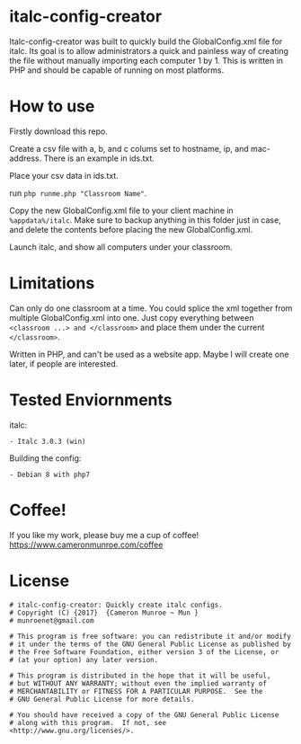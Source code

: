 # italc-config-creator

Italc-config-creator was built to quickly build the GlobalConfig.xml file for 
italc. Its goal is to allow administrators a quick and painless way of creating
the file without manually importing each computer 1 by 1. This is written in PHP
and should be capable of running on most platforms.

# How to use

Firstly download this repo.

Create a csv file with a, b, and c colums set to hostname, ip, and mac-address.
There is an example in ids.txt.

Place your csv data in ids.txt.

run `php runme.php "Classroom Name"`. 

Copy the new GlobalConfig.xml file to your client machine in `%appdata%/italc`.
Make sure to backup anything in this folder just in case, and delete the contents
before placing the new GlobalConfig.xml.

Launch italc, and show all computers under your classroom.


# Limitations

Can only do one classroom at a time. You could splice the xml together from 
multiple GlobalConfig.xml into one. Just copy everything between `<classroom ...> and </classroom>`
and place them under the current `</classroom>`.

Written in PHP, and can't be used as a website app. Maybe I will create one later, 
if people are interested.


# Tested Enviornments

italc:

    - Italc 3.0.3 (win)

Building the config:

    - Debian 8 with php7
    
# Coffee!
If you like my work, please buy me a cup of coffee! 
https://www.cameronmunroe.com/coffee


# License

    # italc-config-creator: Quickly create italc configs.
    # Copyright (C) {2017}  {Cameron Munroe ~ Mun }
	# munroenet@gmail.com 

    # This program is free software: you can redistribute it and/or modify
    # it under the terms of the GNU General Public License as published by
    # the Free Software Foundation, either version 3 of the License, or
    # (at your option) any later version.

    # This program is distributed in the hope that it will be useful,
    # but WITHOUT ANY WARRANTY; without even the implied warranty of
    # MERCHANTABILITY or FITNESS FOR A PARTICULAR PURPOSE.  See the
    # GNU General Public License for more details.

    # You should have received a copy of the GNU General Public License
    # along with this program.  If not, see <http://www.gnu.org/licenses/>.